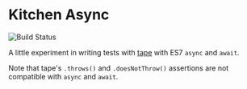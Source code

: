 # Kitchen Async

![Build Status](https://travis-ci.org/pete-otaqui/kitchen-async.svg)

A little experiment in writing tests with [tape](https://github.com/substack/tape) with ES7 `async` and `await`.

Note that tape's `.throws()` and `.doesNotThrow()` assertions are not compatible with `async` and `await`.
